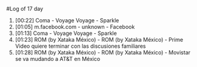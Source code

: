#Log of 17 day

1. [00:22] Coma - Voyage Voyage - Sparkle
1. [01:05] m.facebook.com - unknown - Facebook
1. [01:13] Coma - Voyage Voyage - Sparkle
1. [01:23] ROM (by Xataka México) - ROM (by Xataka México) - Prime Video quiere terminar con las discusiones familiares
1. [01:28] ROM (by Xataka México) - ROM (by Xataka México) - Movistar se va mudando a AT&T en México

